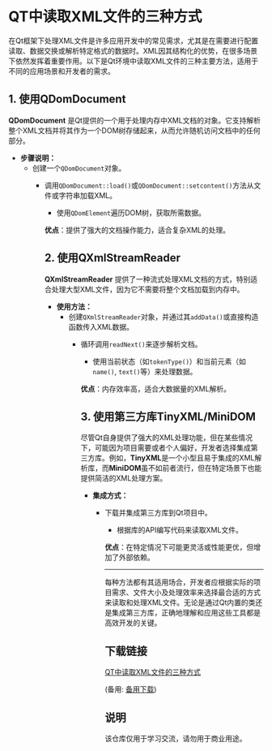 # QT中读取XML文件的三种方式

在Qt框架下处理XML文件是许多应用开发中的常见需求，尤其是在需要进行配置读取、数据交换或解析特定格式的数据时。XML因其结构化的优势，在很多场景下依然发挥着重要作用。以下是Qt环境中读取XML文件的三种主要方法，适用于不同的应用场景和开发者的需求。

## 1. 使用QDomDocument

**QDomDocument** 是Qt提供的一个用于处理内存中XML文档的对象。它支持解析整个XML文档并将其作为一个DOM树存储起来，从而允许随机访问文档中的任何部分。

- **步骤说明：**
    - 创建一个`QDomDocument`对象。
        - 调用`QDomDocument::load()`或`QDomDocument::setcontent()`方法从文件或字符串加载XML。
            - 使用`QDomElement`遍历DOM树，获取所需数据。

            **优点**：提供了强大的文档操作能力，适合复杂XML的处理。

            ## 2. 使用QXmlStreamReader

            **QXmlStreamReader** 提供了一种流式处理XML文档的方式，特别适合处理大型XML文件，因为它不需要将整个文档加载到内存中。

            - **使用方法：**
                - 创建`QXmlStreamReader`对象，并通过其`addData()`或直接构造函数传入XML数据。
                    - 循环调用`readNext()`来逐步解析文档。
                        - 使用当前状态（如`tokenType()`）和当前元素（如`name()`, `text()`等）来处理数据。

                        **优点**：内存效率高，适合大数据量的XML解析。

                        ## 3. 使用第三方库TinyXML/MiniDOM

                        尽管Qt自身提供了强大的XML处理功能，但在某些情况下，可能因为项目需要或者个人偏好，开发者选择集成第三方库。例如，**TinyXML**是一个小型且易于集成的XML解析库，而**MiniDOM**虽不如前者流行，但在特定场景下也能提供简洁的XML处理方案。

                        - **集成方式：**
                            - 下载并集成第三方库到Qt项目中。
                                - 根据库的API编写代码来读取XML文件。

                                **优点**：在特定情况下可能更灵活或性能更优，但增加了外部依赖。

                                ---

                                每种方法都有其适用场合，开发者应根据实际的项目需求、文件大小及处理效率来选择最合适的方式来读取和处理XML文件。无论是通过Qt内置的类还是集成第三方库，正确地理解和应用这些工具都是高效开发的关键。

                                ## 下载链接
                                [QT中读取XML文件的三种方式](https://pan.quark.cn/s/064418f75abf) 

                                (备用: [备用下载](https://pan.baidu.com/s/1vMdU8mrlWa9eYADan21vqQ?pwd=ixo7))

                                ## 说明

                                该仓库仅用于学习交流，请勿用于商业用途。
